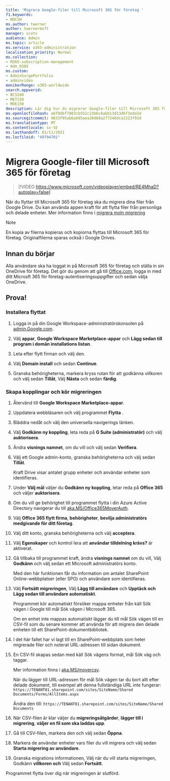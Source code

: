 ```yaml
---
title: 'Migrera Google-filer till Microsoft 365 för företag '
f1.keywords:
- NOCSH
ms.author: twerner
author: twernermsft
manager: scotv
audience: Admin
ms.topic: article
ms.service: o365-administration
localization_priority: Normal
ms.collection:
- M365-subscription-management
- Adm_O365
ms.custom:
- AdminSurgePortfolio
- adminvideo
monikerRange: o365-worldwide
search.appverid:
- BCS160
- MET150
- MOE150
description: Lär dig hur du migrerar Google-filer till Microsoft 365 för företag med flytt firman.
ms.openlocfilehash: a6f9dbf7803cb552c23b6c6abb13d13d6f3eda5d
ms.sourcegitcommit: 9833f95ab6ab95aea20d68a277246dca2223f93d
ms.translationtype: MT
ms.contentlocale: sv-SE
ms.lasthandoff: 01/11/2021
ms.locfileid: "49794701"
---
```

# <a name="migrate-google-files-to-microsoft-365-for-business"></a>Migrera Google-filer till Microsoft 365 för företag 

> [!VIDEO https://www.microsoft.com/videoplayer/embed/RE4MhaD?autoplay=false]

När du flyttar till Microsoft 365 för företag ska du migrera dina filer från Google Drive. Du kan använda appen kraft för att flytta filer från personliga och delade enheter. Mer information finns i [migrera moln migrering](https://docs.microsoft.com/sharepointmigration/mover-plan-migration)

> [!NOTE]
> En kopia av filerna kopieras och kopiorna flyttas till Microsoft 365 för företag. Originalfilerna sparas också i Google Drives.

## <a name="before-you-start"></a>Innan du börjar

Alla användare ska ha loggat in på Microsoft 365 för företag och ställa in sin OneDrive för företag. Det gör du genom att gå till [Office.com](https://office.com), logga in med ditt Microsft 365 för företag-autentiseringsuppgifter och sedan välja OneDrive.

## <a name="try-it"></a>Prova!

### <a name="install-mover"></a>Installera flyttat

1. Logga in på din Google Workspace-administratörskonsolen på [admin.Google.com](https://admin.google.com).

1. Välj **appar**, **Google Workspace Marketplace-appar** och **Lägg sedan till program i domän installations listan**.

1. Leta efter flytt firman och välj den.

1. Välj **Domain install** och sedan **Continue**.

1. Granska behörigheterna, markera kryss rutan för att godkänna villkoren och välj sedan **Tillåt**, Välj **Nästa** och sedan **färdig**.

### <a name="create-connectors-and-run-the-migration"></a>Skapa kopplingar och kör migreringen

1. Återvänd till **Google Workspace Marketplace-appar**.
1. Uppdatera webbläsaren och välj programmet **Flytta** .
1. Bläddra nedåt och välj den universella navigerings länken.
1. Välj **Godkänn ny koppling**, leta reda på **G Suite (administratör)** och välj **auktorisera**.
1. Ändra **visnings namnet**, om du vill och välj sedan **Verifiera**.
1. Välj ett Google admin-konto, granska behörigheterna och välj sedan **Tillåt**.

    Kraft Drive visar antalet grupp enheter och användar enheter som identifieras. 

1. Under **Välj mål** väljer du **Godkänn ny koppling**, letar reda på **Office 365** och väljer **auktorisera**.
1. Om du vill ge behörighet till programmet flytta i din Azure Active Directory navigerar du till [aka.MS/Office365MoverAuth](https://aka.ms/Office365MoverAuth).
1. Välj **Office 365 flytt firma**, **behörigheter**, **bevilja administratörs medgivande för ditt företag**.
1. Välj ditt konto, granska behörigheterna och välj **acceptera**.
1. Välj **Egenskaper** och kontrol lera att **användar tilldelning krävs?** är aktiverat.
1. Gå tillbaka till programmet kraft, ändra **visnings namnet** om du vill, Välj **Godkänn** och välj sedan ett Microsoft administratörs konto.

    Med den här funktionen får du information om antalet SharePoint Online-webbplatser (eller SPO) och användare som identifieras.
1. Välj **Fortsätt migreringen**, Välj **Lägg till användare** och **Upptäck och Lägg sedan till användare automatiskt**.

    Programmet kör automatiskt försöker mappa enheter från käll Sök vägen i Google till mål Sök vägen i Microsoft 365. 

    Om en enhet inte mappas automatiskt lägger du till mål Sök vägen till en CSV-fil som du senare kommer att använda för att migrera den delade enheten till ett SharePoint-dokumentbibliotek. 

1. I det här fallet har vi lagt till en SharePoint-webbplats som heter migrerade filer och noterat URL-adressen till sidan dokument. 
1. En CSV-fil skapas sedan med käll Sök vägens format, mål Sök väg och taggar. 

    Mer information finns i [aka.MS/movercsv](https://docs.microsoft.com/sharepointmigration/mover-create-migration-csv).

    När du lägger till URL-adressen för mål Sök vägen tar du bort allt efter delade dokument, till exempel att denna fullständiga URL inte fungerar: `https://TENANT01.sharepoint.com/sites/SiteName/Shared Documents/Forms/AllItems.aspx`

    Ändra den till: `https://TENANT01.sharepoint.com/sites/SiteName/Shared Documents`

1. När CSV-filen är klar väljer du **migreringsåtgärder**, **lägger till i migrering**, **väljer en fil som ska laddas upp**.
1. Gå till CSV-filen, markera den och välj sedan **Öppna**.
1. Markera de användar enheter vars filer du vill migrera och välj sedan **Starta migrering av användare**.
1. Granska migrations informationen, Välj när du vill starta migreringen, Godkänn **villkoren och** Välj sedan **Fortsätt**.

Programmet flytta över dig när migreringen är slutförd.